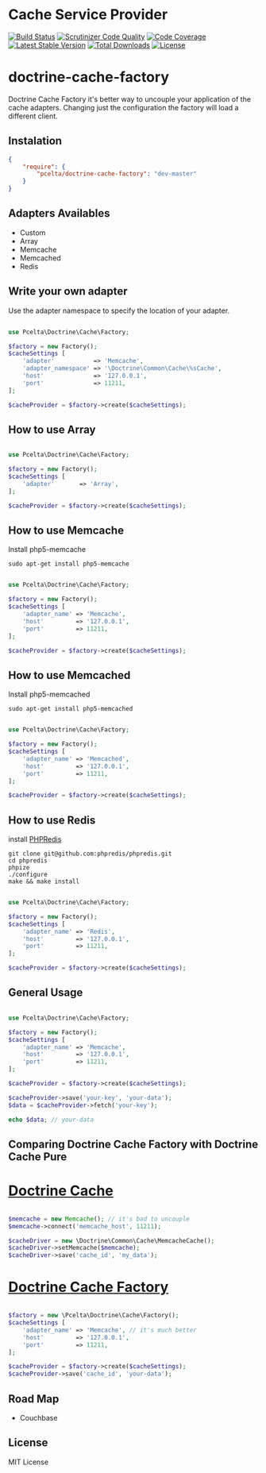 # Cache Service Provider
[![Build Status](https://img.shields.io/travis/pcelta/doctrine-cache-factory/master.svg?style=flat-square)](https://travis-ci.org/pcelta/doctrine-cache-factory)
[![Scrutinizer Code Quality](https://img.shields.io/scrutinizer/g/pcelta/doctrine-cache-factory/master.svg?style=flat-square)](https://scrutinizer-ci.com/g/pcelta/doctrine-cache-factory/?branch=master)
[![Code Coverage](https://img.shields.io/scrutinizer/coverage/g/pcelta/doctrine-cache-factory/master.svg?style=flat-square)](https://scrutinizer-ci.com/g/pcelta/doctrine-cache-factory/?branch=master)
[![Latest Stable Version](https://img.shields.io/packagist/v/pcelta/doctrine-cache-factory.svg?style=flat-square)](https://packagist.org/packages/pcelta/doctrine-cache-factory)
[![Total Downloads](https://img.shields.io/packagist/dt/pcelta/doctrine-cache-factory.svg?style=flat-square)](https://packagist.org/packages/pcelta/doctrine-cache-factory)
[![License](https://img.shields.io/packagist/l/pcelta/doctrine-cache-factory.svg?style=flat-square)](https://packagist.org/packages/pcelta/doctrine-cache-factory)

# doctrine-cache-factory
Doctrine Cache Factory it's better way to uncouple your application of the cache adapters. Changing just the configuration the factory will load a different client.

## Instalation

```json
{
    "require": {
        "pcelta/doctrine-cache-factory": "dev-master"
    }
}
```

## Adapters Availables

- Custom
- Array
- Memcache
- Memcached
- Redis


## Write your own adapter
Use the adapter namespace to specify the location of your adapter.
```php

use Pcelta\Doctrine\Cache\Factory;

$factory = new Factory();
$cacheSettings [
    'adapter'           => 'Memcache',
    'adapter_namespace' => '\Doctrine\Common\Cache\%sCache',
    'host'              => '127.0.0.1',
    'port'              => 11211,
];

$cacheProvider = $factory->create($cacheSettings);

```


## How to use Array

```php

use Pcelta\Doctrine\Cache\Factory;

$factory = new Factory();
$cacheSettings [
    'adapter'       => 'Array',
];

$cacheProvider = $factory->create($cacheSettings);

```


## How to use Memcache

Install php5-memcache

~~~
sudo apt-get install php5-memcache

~~~

```php

use Pcelta\Doctrine\Cache\Factory;

$factory = new Factory();
$cacheSettings [
    'adapter_name' => 'Memcache',
    'host'         => '127.0.0.1',
    'port'         => 11211,
];

$cacheProvider = $factory->create($cacheSettings);

```


## How to use Memcached

Install php5-memcached

~~~
sudo apt-get install php5-memcached

~~~


```php

use Pcelta\Doctrine\Cache\Factory;

$factory = new Factory();
$cacheSettings [
    'adapter_name' => 'Memcached',
    'host'         => '127.0.0.1',
    'port'         => 11211,
];

$cacheProvider = $factory->create($cacheSettings);

```


## How to use Redis

install [PHPRedis](https://github.com/phpredis/phpredis)

~~~
git clone git@github.com:phpredis/phpredis.git
cd phpredis
phpize
./configure
make && make install
~~~


```php

use Pcelta\Doctrine\Cache\Factory;

$factory = new Factory();
$cacheSettings [
    'adapter_name' => 'Redis',
    'host'         => '127.0.0.1',
    'port'         => 11211,
];

$cacheProvider = $factory->create($cacheSettings);

```

## General Usage

```php

use Pcelta\Doctrine\Cache\Factory;

$factory = new Factory();
$cacheSettings [
    'adapter_name' => 'Memcache',
    'host'         => '127.0.0.1',
    'port'         => 11211,
];

$cacheProvider = $factory->create($cacheSettings);

$cacheProvider->save('your-key', 'your-data');
$data = $cacheProvider->fetch('your-key');

echo $data; // your-data

```


## Comparing Doctrine Cache Factory with Doctrine Cache Pure

# [Doctrine Cache](http://doctrine-orm.readthedocs.org/en/latest/reference/caching.html)

```php

$memcache = new Memcache(); // it's bad to uncouple
$memcache->connect('memcache_host', 11211);

$cacheDriver = new \Doctrine\Common\Cache\MemcacheCache();
$cacheDriver->setMemcache($memcache);
$cacheDriver->save('cache_id', 'my_data');

```


# [Doctrine Cache Factory](https://github.com/pcelta/doctrine-cache-factory)

```php

$factory = new \Pcelta\Doctrine\Cache\Factory();
$cacheSettings [
    'adapter_name' => 'Memcache', // it's much better
    'host'         => '127.0.0.1',
    'port'         => 11211,
];

$cacheProvider = $factory->create($cacheSettings); 
$cacheProvider->save('cache_id', 'your-data');

```

## Road Map

- Couchbase

## License

MIT License
